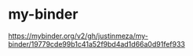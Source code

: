 # my-binder

https://mybinder.org/v2/gh/justinmeza/my-binder/19779cde99b1c41a52f9bd4ad1d66a0d91fef933
